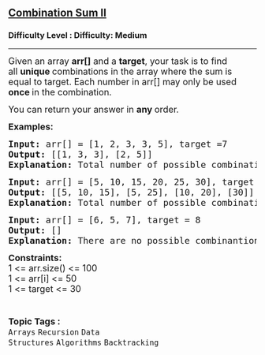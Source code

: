 <h2><a href="https://www.geeksforgeeks.org/problems/combination-sum-ii-1664263832/1?itm_source=geeksforgeeks&itm_medium=article&itm_campaign=practice_card">Combination Sum II</a></h2><h3>Difficulty Level : Difficulty: Medium</h3><hr><div class="problems_problem_content__Xm_eO"><p><span style="font-size: 18px;">Given an array&nbsp;<strong>arr[]</strong>&nbsp;and a&nbsp;<strong>target</strong>, your task is to find all&nbsp;<strong>unique&nbsp;</strong>combinations in the array where the sum is equal to target.&nbsp;</span><span style="font-size: 18px;">Each number in arr[] may only be used <strong>once </strong>in the combination.</span></p>
<p><span style="font-size: 18px;">You can return your answer in&nbsp;<strong>any&nbsp;</strong>order.</span></p>
<p><strong><span style="font-size: 18px;">Examples:</span></strong></p>
<pre><span style="font-size: 18px;"><strong>Input:</strong> </span><span style="font-size: 18px;">arr[] = [1, 2, 3, 3, 5], target =7</span>
<strong><span style="font-size: 18px;">Output: </span></strong><span style="font-size: 18px;">[[1, 3, 3], [2, 5]]</span>
<strong><span style="font-size: 18px;">Explanation: </span></strong><span style="font-size: 18px;">Total number of possible combinations are 2.</span></pre>
<pre><span style="font-size: 18px;"><strong><span style="font-size: 18px;">Input:</span> </strong></span><span style="font-size: 18px;">arr[] = [5, 10, 15, 20, 25, 30], target = 30</span>
<strong><span style="font-size: 18px;">Output: </span></strong><span style="font-size: 18px;">[[5, 10, 15], [5, 25], [10, 20], [30]]</span>
<strong><span style="font-size: 18px;">Explanation: </span></strong><span style="font-size: 18px;">Total number of possible combinations are 4.<br></span></pre>
<pre><strong><span style="font-size: 18px;">Input: </span></strong><span style="font-size: 18px;">arr[] = [6, 5, 7], target = 8
<strong>Output: </strong>[]<br><strong>Explanation:</strong> There are no possible combinantions such that target sum is 8.</span></pre>
<p><strong><span style="font-size: 18px;">Constraints:</span></strong><br><span style="font-size: 18px;">1 &lt;= arr.size() &lt;= 100<br>1 &lt;= arr[i] &lt;= 50<br>1 &lt;= target &lt;= 30</span></p></div><br><p><span style=font-size:18px><strong>Topic Tags : </strong><br><code>Arrays</code>&nbsp;<code>Recursion</code>&nbsp;<code>Data Structures</code>&nbsp;<code>Algorithms</code>&nbsp;<code>Backtracking</code>&nbsp;